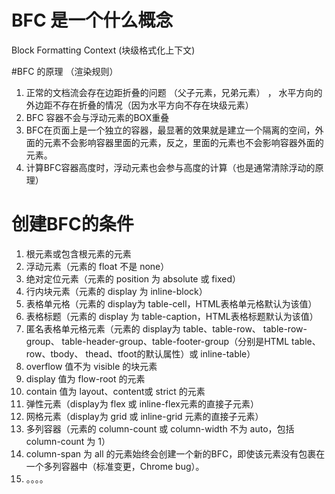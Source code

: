 # BFC 是一个什么概念
Block Formatting Context (块级格式化上下文)


#BFC 的原理 （渲染规则）
1. 正常的文档流会存在边距折叠的问题 （父子元素，兄弟元素） ， 水平方向的外边距不存在折叠的情况（因为水平方向不存在块级元素）
2. BFC 容器不会与浮动元素的BOX重叠
3. BFC在页面上是一个独立的容器，最显著的效果就是建立一个隔离的空间，外面的元素不会影响容器里面的元素，反之，里面的元素也不会影响容器外面的元素。
4. 计算BFC容器高度时，浮动元素也会参与高度的计算（也是通常清除浮动的原理）



# 创建BFC的条件
1. 根元素或包含根元素的元素
2. 浮动元素（元素的 float 不是 none）
3. 绝对定位元素（元素的 position 为 absolute 或 fixed）
4. 行内块元素（元素的 display 为 inline-block）
5. 表格单元格（元素的 display为 table-cell，HTML表格单元格默认为该值）
6. 表格标题（元素的 display 为 table-caption，HTML表格标题默认为该值）
7. 匿名表格单元格元素（元素的 display为 table、table-row、 table-row-group、        table-header-group、table-footer-group（分别是HTML table、row、tbody、         thead、tfoot的默认属性）或 inline-table）
8. overflow 值不为 visible 的块元素
9. display 值为 flow-root 的元素
10. contain 值为 layout、content或 strict 的元素
11. 弹性元素（display为 flex 或 inline-flex元素的直接子元素）
12. 网格元素（display为 grid 或 inline-grid 元素的直接子元素）
13. 多列容器（元素的 column-count 或 column-width 不为 auto，包括 column-count 为 1）
14. column-span 为 all 的元素始终会创建一个新的BFC，即使该元素没有包裹在一个多列容器中（标准变更，Chrome bug）。
15. 。。。。